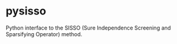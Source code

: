 # pysisso
Python interface to the SISSO (Sure Independence Screening and Sparsifying Operator) method.
